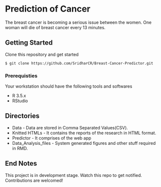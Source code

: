 # Prediction of Cancer
The breast cancer is becoming a serious issue between the women. One woman will die of breast cancer every 13 minutes.

## Getting Started
Clone this repository and get started
```sh
$ git clone https://github.com/SridharCR/Breast-Cancer-Predictor.git
```

### Prerequisties
Your workstation should have the following tools and softwares
- R 3.5.x
- RStudio

## Directories
* Data - Data are stored in Comma Separated Values(CSV).
* Knitted HTMLs - It contains the reports of the research in HTML format.
* Predictor - It comprises of the web app
* Data_Analysis_files - System generated figures and other stuff required in RMD.

## End Notes
This project is in development stage. Watch this repo to get notified.
 Contributions are welcomed!
